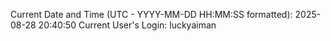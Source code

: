 Current Date and Time (UTC - YYYY-MM-DD HH:MM:SS formatted): 2025-08-28 20:40:50
Current User's Login: luckyaiman
